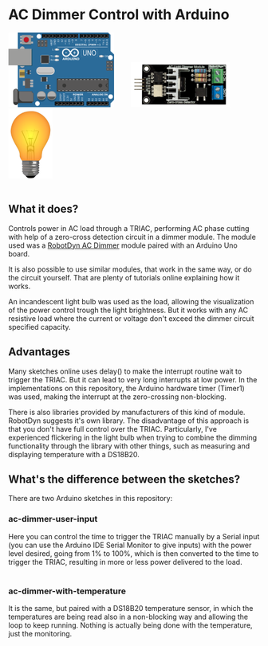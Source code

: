 # AC Dimmer Control with Arduino

<div id="images">
<img src=".readme_images/arduino_uno.png" height=150 style="margin-right: 30px">
<img src=".readme_images/ac-dimmer.png" height=90 style="margin-right: 30px">
<img src=".readme_images/light-bulb.png" height=140>
</div>
<br />

## What it does?
Controls power in AC load through a TRIAC, performing AC phase cutting with help of a zero-cross detection circuit in a dimmer module. The module used was a [RobotDyn AC Dimmer] module paired with an Arduino Uno board.

It is also possible to use similar modules, that work in the same way, or do the circuit yourself. That are plenty of tutorials online explaining how it works.

An incandescent light bulb was used as the load, allowing the visualization of the power control trough the light brightness. But it works with any AC resistive load where the current or voltage don't exceed the dimmer circuit specified capacity.

## Advantages
Many sketches online uses delay() to make the interrupt routine wait to trigger the TRIAC. But it can lead to very long interrupts at low power. In the implementations on this repository, the Arduino hardware timer (Timer1) was used, making the interrupt at the zero-crossing non-blocking.

There is also libraries provided by manufacturers of this kind of module. RobotDyn suggests it's own library. The disadvantage of this approach is that you don't have full control over the TRIAC. 
Particularly, I've experienced flickering in the light bulb when trying to combine the dimming functionality through the library with other things, such as measuring and displaying temperature with a DS18B20.

## What's the difference between the sketches?
There are two Arduino sketches in this repository:


### ac-dimmer-user-input
Here you can control the time to trigger the TRIAC manually by a Serial input (you can use the Arduino IDE Serial Monitor to give inputs) with the power level desired, going from 1% to 100%, which is then converted to the time to trigger the TRIAC, resulting in more or less power delivered to the load.
<br />
<br />
### ac-dimmer-with-temperature
It is the same, but paired with a DS18B20 temperature sensor, in which the temperatures are being read also in a non-blocking way and allowing the loop to keep running. Nothing is actually being done with the temperature, just the monitoring.


[RobotDyn AC Dimmer]: https://robotdyn.com/ac-light-dimmer-module-1-channel-3-3v-5v-logic-ac-50-60hz-220v-110v.html
